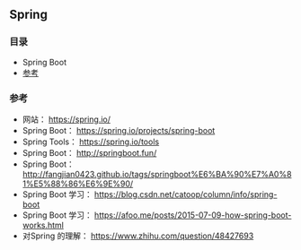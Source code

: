 ## Spring 

### 目录
* Spring Boot
* [参考](#参考)

### 参考
* 网站： https://spring.io/
* Spring Boot： https://spring.io/projects/spring-boot
* Spring Tools： https://spring.io/tools
* Spring Boot： http://springboot.fun/
* Spring Boot： http://fangjian0423.github.io/tags/springboot%E6%BA%90%E7%A0%81%E5%88%86%E6%9E%90/
* Spring Boot 学习： https://blog.csdn.net/catoop/column/info/spring-boot
* Spring Boot 学习： https://afoo.me/posts/2015-07-09-how-spring-boot-works.html
* 对Spring 的理解：  https://www.zhihu.com/question/48427693